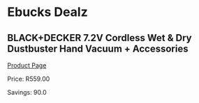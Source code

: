 
# Ebucks Dealz
## BLACK+DECKER 7.2V Cordless Wet & Dry Dustbuster Hand Vacuum + Accessories
[Product Page](https://www.ebucks.com/web/shop/productSelected.do?prodId=1010938631&catId=363410833)

Price: R559.00

Savings: 90.0


	